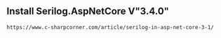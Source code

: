 ﻿## Install Serilog.AspNetCore V"3.4.0"
	https://www.c-sharpcorner.com/article/serilog-in-asp-net-core-3-1/



 